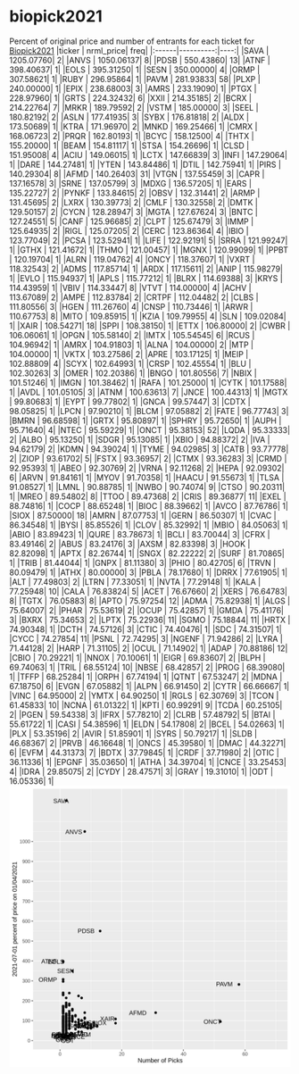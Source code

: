 # biopick2021
Percent of original price and number of entrants for each ticket for [Biopick2021](https://twitter.com/hashtag/Biopick2021)
|ticker | nrml_price| freq|
|:------|----------:|----:|
|SAVA   | 1205.07760|    2|
|ANVS   | 1050.06137|    8|
|PDSB   |  550.43860|   13|
|ATNF   |  398.40637|    1|
|EOLS   |  395.31250|    1|
|SESN   |  350.00000|    4|
|ORMP   |  307.58621|    1|
|RUBY   |  296.95864|    1|
|PAVM   |  281.93833|   58|
|PLXP   |  240.00000|    1|
|EPIX   |  238.68003|    3|
|AMRS   |  233.19090|    1|
|PTGX   |  228.97960|    1|
|GRTS   |  224.32432|    6|
|XXII   |  214.35185|    2|
|BCRX   |  214.22764|    7|
|MRKR   |  189.79592|    2|
|VSTM   |  185.00000|    3|
|SEEL   |  180.82192|    2|
|ASLN   |  177.41935|    3|
|SYBX   |  176.81818|    2|
|ALDX   |  173.50689|    1|
|KTRA   |  171.96970|    2|
|MNKD   |  169.25466|    1|
|CMRX   |  168.06723|    2|
|PRQR   |  162.80193|    1|
|BCYC   |  158.12500|    4|
|THTX   |  155.20000|    1|
|BEAM   |  154.81117|    1|
|STSA   |  154.26696|    1|
|CLSD   |  151.95008|    4|
|ACIU   |  149.06015|    1|
|LCTX   |  147.66839|    3|
|INFI   |  147.29064|    1|
|DARE   |  144.27481|    1|
|YTEN   |  143.84486|    1|
|DTIL   |  142.75941|    1|
|PIRS   |  140.29304|    8|
|AFMD   |  140.26403|   31|
|VTGN   |  137.55459|    3|
|CAPR   |  137.16578|    3|
|SRNE   |  137.05799|    3|
|MDXG   |  136.57205|    1|
|EARS   |  135.22727|    2|
|PYNKF  |  133.84615|    2|
|OBSV   |  132.31441|    2|
|ARMP   |  131.45695|    2|
|LXRX   |  130.39773|    2|
|CMLF   |  130.32558|    2|
|DMTK   |  129.50157|    2|
|CYCN   |  128.28947|    3|
|MGTA   |  127.67624|    3|
|BNTC   |  127.24551|    5|
|CANF   |  125.96685|    2|
|CLPT   |  125.67479|    3|
|IMMP   |  125.64935|    2|
|RIGL   |  125.07205|    2|
|CERC   |  123.86364|    4|
|IBIO   |  123.77049|    2|
|PCSA   |  123.52941|    1|
|LIFE   |  122.92191|    5|
|SRRA   |  121.99247|    1|
|GTHX   |  121.41672|    1|
|THMO   |  121.00457|    1|
|MGNX   |  120.99099|    1|
|PPBT   |  120.19704|    1|
|ALRN   |  119.04762|    4|
|ONCY   |  118.37607|    1|
|VXRT   |  118.32543|    2|
|ADMS   |  117.85714|    1|
|ARDX   |  117.15611|    2|
|ANIP   |  115.98279|    1|
|EVLO   |  115.94937|    1|
|APLS   |  115.77212|    1|
|BLRX   |  114.69388|    3|
|KRYS   |  114.43959|    1|
|VBIV   |  114.33447|    8|
|VTVT   |  114.00000|    4|
|ACHV   |  113.67089|    2|
|AMPE   |  112.83784|    2|
|CRTPF  |  112.04482|    2|
|CLBS   |  111.80556|    3|
|HGEN   |  111.26760|    4|
|CNSP   |  110.73446|    1|
|ARWR   |  110.67753|    8|
|MITO   |  109.85915|    1|
|KZIA   |  109.79955|    4|
|SLN    |  109.02084|    1|
|XAIR   |  108.54271|   18|
|SPPI   |  108.38150|    1|
|ETTX   |  106.80000|    2|
|CWBR   |  106.06061|    1|
|OPGN   |  105.58140|    2|
|IMTX   |  105.54545|    6|
|RCUS   |  104.96942|    1|
|AMRX   |  104.91803|    1|
|ALNA   |  104.00000|    2|
|MTP    |  104.00000|    1|
|VKTX   |  103.27586|    2|
|APRE   |  103.17125|    1|
|MEIP   |  102.88809|    4|
|SCYX   |  102.64993|    1|
|CRSP   |  102.45554|    1|
|BLU    |  102.30263|    3|
|OMER   |  102.20386|    1|
|BNGO   |  101.80556|    7|
|NBIX   |  101.51246|    1|
|IMGN   |  101.38462|    1|
|RAFA   |  101.25000|    1|
|CYTK   |  101.17588|    1|
|AVDL   |  101.05105|    3|
|ATNM   |  100.63613|    7|
|JNCE   |  100.44313|    1|
|MGTX   |   99.80683|    1|
|EYPT   |   99.77802|    1|
|GNCA   |   99.57447|    3|
|CDTX   |   98.05825|    1|
|LPCN   |   97.90210|    1|
|BLCM   |   97.05882|    2|
|FATE   |   96.77743|    3|
|BMRN   |   96.68598|    1|
|GRTX   |   95.80897|    1|
|SPHRY  |   95.72650|    1|
|AUPH   |   95.71640|    4|
|NTEC   |   95.59229|    1|
|ONCT   |   95.38153|   52|
|LQDA   |   95.33333|    2|
|ALBO   |   95.13250|    1|
|SDGR   |   95.13085|    1|
|XBIO   |   94.88372|    2|
|IVA    |   94.62179|    2|
|KDMN   |   94.39024|    1|
|TYME   |   94.02985|    3|
|CATB   |   93.77778|    2|
|ZIOP   |   93.61702|    5|
|FSTX   |   93.36957|    2|
|CTMX   |   93.36283|    3|
|CRMD   |   92.95393|    1|
|ABEO   |   92.30769|    2|
|VRNA   |   92.11268|    2|
|HEPA   |   92.09302|    6|
|ARVN   |   91.84161|    1|
|MYOV   |   91.70358|    1|
|HAACU  |   91.55673|    1|
|TLSA   |   91.08527|    1|
|LMNL   |   90.88785|    1|
|NWBO   |   90.74074|    9|
|CTSO   |   90.20311|    1|
|MREO   |   89.54802|    8|
|TTOO   |   89.47368|    2|
|CRIS   |   89.36877|   11|
|EXEL   |   88.74816|    1|
|COCP   |   88.65248|    1|
|BIOC   |   88.39662|    1|
|AVCO   |   87.76786|    1|
|SIOX   |   87.50000|   18|
|AMRN   |   87.07753|    1|
|GERN   |   86.50307|    1|
|CVAC   |   86.34548|    1|
|BYSI   |   85.85526|    1|
|CLOV   |   85.32992|    1|
|MBIO   |   84.05063|    1|
|ABIO   |   83.89423|    1|
|QURE   |   83.78673|    1|
|BCLI   |   83.70044|    3|
|CFRX   |   83.49146|    2|
|ABUS   |   83.24176|    3|
|AXSM   |   82.83398|    3|
|HOOK   |   82.82098|    1|
|APTX   |   82.26744|    1|
|SNGX   |   82.22222|    2|
|SURF   |   81.70865|    1|
|TRIB   |   81.44044|    1|
|GNPX   |   81.11380|    3|
|PHIO   |   80.42705|    6|
|TRVN   |   80.09479|    1|
|ATHX   |   80.00000|    3|
|PBLA   |   78.17680|    1|
|DRRX   |   77.61905|    1|
|ALT    |   77.49803|    2|
|LTRN   |   77.33051|    1|
|NVTA   |   77.29148|    1|
|KALA   |   77.25948|   10|
|CALA   |   76.83824|    5|
|ACET   |   76.67660|    2|
|XERS   |   76.64783|    8|
|TGTX   |   76.05883|    8|
|APTO   |   75.97254|   12|
|ADMA   |   75.82938|    1|
|ALGS   |   75.64007|    2|
|PHAR   |   75.53619|    2|
|OCUP   |   75.42857|    1|
|GMDA   |   75.41176|    3|
|BXRX   |   75.34653|    2|
|LPTX   |   75.22936|   11|
|SGMO   |   75.18844|   11|
|HRTX   |   74.90348|    1|
|DCTH   |   74.57126|    3|
|CTIC   |   74.40476|    1|
|SDC    |   74.31507|    1|
|CYCC   |   74.27854|   11|
|PSNL   |   72.74295|    3|
|NGENF  |   71.94286|    2|
|LYRA   |   71.44128|    2|
|HARP   |   71.31105|    2|
|OCUL   |   71.14902|    1|
|ADAP   |   70.88186|   12|
|CBIO   |   70.29221|    1|
|NNOX   |   70.10061|    1|
|EIGR   |   69.83607|    2|
|BLPH   |   69.74063|    1|
|TRIL   |   68.55124|   10|
|NBSE   |   68.42857|    2|
|PROG   |   68.39080|    1|
|TFFP   |   68.25284|    1|
|ORPH   |   67.74194|    1|
|QTNT   |   67.53247|    2|
|MDNA   |   67.18750|    6|
|EVGN   |   67.05882|    1|
|ALPN   |   66.91450|    2|
|CYTR   |   66.66667|    1|
|VINC   |   64.95000|    2|
|YMTX   |   64.90250|    1|
|RGLS   |   62.30769|    3|
|TCON   |   61.45833|   10|
|NCNA   |   61.01322|    1|
|KPTI   |   60.99291|    9|
|TCDA   |   60.25105|    2|
|PGEN   |   59.54338|    3|
|IFRX   |   57.78210|    2|
|CLRB   |   57.48792|    5|
|BTAI   |   55.61722|    1|
|CASI   |   54.38596|    1|
|ELDN   |   54.17808|    2|
|BCEL   |   54.02663|    1|
|PLX    |   53.35196|    2|
|AVIR   |   51.85901|    1|
|SYRS   |   50.79217|    1|
|SLDB   |   46.68367|    2|
|PRVB   |   46.16648|    1|
|ONCS   |   45.39580|    1|
|DMAC   |   44.32271|    6|
|EVFM   |   44.31373|    7|
|BDTX   |   37.79845|    1|
|CRDF   |   37.71980|    2|
|OTIC   |   36.11336|    1|
|EPGNF  |   35.03650|    1|
|ATHA   |   34.39704|    1|
|CNCE   |   33.25453|    4|
|IDRA   |   29.85075|    2|
|CYDY   |   28.47571|    3|
|GRAY   |   19.31010|    1|
|ODT    |   16.05336|    1|
![retvspicks](biopicks.png?raw=true)
